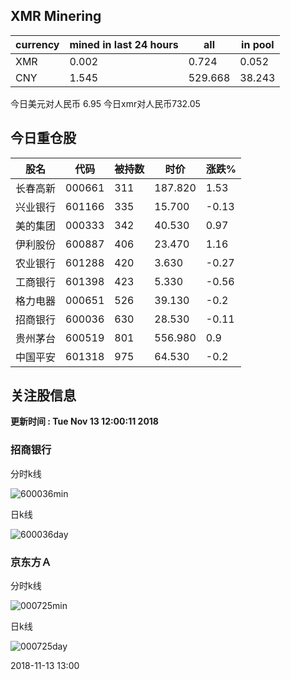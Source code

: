 ## XMR Minering

|currency|mined in last 24 hours|all|in pool|
|---|---|---|---|
|XMR|0.002|0.724|0.052|
|CNY|1.545|529.668|38.243|

今日美元对人民币 6.95	今日xmr对人民币732.05


## 今日重仓股 

|股名|代码|被持数|时价|涨跌%|
|---|---|---|---|---|
|长春高新|000661|311|187.820|1.53|
|兴业银行|601166|335|15.700|-0.13|
|美的集团|000333|342|40.530|0.97|
|伊利股份|600887|406|23.470|1.16|
|农业银行|601288|420|3.630|-0.27|
|工商银行|601398|423|5.330|-0.56|
|格力电器|000651|526|39.130|-0.2|
|招商银行|600036|630|28.530|-0.11|
|贵州茅台|600519|801|556.980|0.9|
|中国平安|601318|975|64.530|-0.2|

## 关注股信息
**更新时间 : Tue Nov 13 12:00:11 2018**
### 招商银行 
分时k线

![600036min](http://image.sinajs.cn/newchart/min/n/sh600036.gif)

日k线

![600036day](http://image.sinajs.cn/newchart/daily/n/sh600036.gif)

### 京东方Ａ 
分时k线

![000725min](http://image.sinajs.cn/newchart/min/n/sz000725.gif)

日k线

![000725day](http://image.sinajs.cn/newchart/daily/n/sz000725.gif)

2018-11-13 13:00